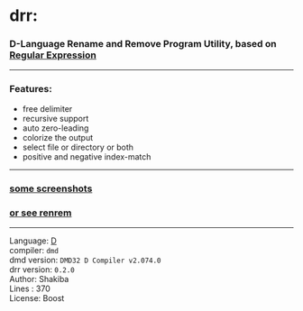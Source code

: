 

# drr:
### D-Language Rename and Remove Program Utility, based on [Regular Expression](https://en.wikipedia.org/wiki/Regular_expression)

---

### Features:
- free delimiter
- recursive support
- auto zero-leading
- colorize the output
- select file or directory or both
- positive and negative index-match

---

### [some screenshots](https://github.com/k-five/drr/tree/master/screenshot)
### [or see renrem](https://github.com/k-five/renrem)

---

Language: [D](https://dlang.org)  
compiler: `dmd`  
dmd version: `DMD32 D Compiler v2.074.0`  
drr version: `0.2.0`  
Author: Shakiba  
Lines : 370  
License: Boost  